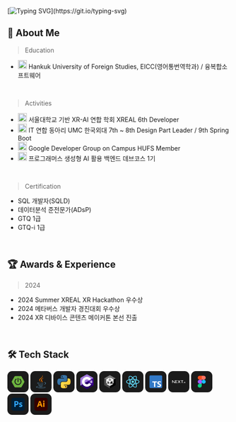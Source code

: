 [![Typing SVG](https://readme-typing-svg.demolab.com?font=Chakra+Petch&size=24&pause=1000&color=EF7D1D&width=435&lines=It+ain't+over+till+it's+over.)](https://git.io/typing-svg)

## 🍊 About Me
> Education
- <img src="https://i.namu.wiki/i/z-yNs5UIyDmkFsOXtt7O_NkbQV3SrwztT5ElFmDL0aZeE-OHONSVkNhBfsTHlwhMlsQJVyBNOtNGAyWjdw4Bbw.svg" width="20" height="20"> Hankuk University of Foreign Studies, EICC(영어통번역학과) / 융복합소프트웨어

<br>

> Activities
- <img src="https://yt3.googleusercontent.com/pkOpWUcmvePPH_QfTaGC2fi_7AkzSMpo71H_NKulKYEW4q4-YE79tH8_oael6c4NPM8GMM1j=s900-c-k-c0x00ffffff-no-rj" width="20" height="20"> 서울대학교 기반 XR-AI 연합 학회 XREAL 6th Developer
- <img src="https://encrypted-tbn0.gstatic.com/images?q=tbn:ANd9GcQqDkE8I1Np_d7VDyRgRLzETXNjaQWMTJoUFg&s" width="20" height="20"> IT 연합 동아리 UMC 한국외대 7th ~ 8th Design Part Leader / 9th Spring Boot
- <img src="https://avatars.githubusercontent.com/u/88016560?s=280&v=4" width="20" height="20"> Google Developer Group on Campus HUFS Member
- <img src="https://encrypted-tbn0.gstatic.com/images?q=tbn:ANd9GcQzTRZU_YMy6CZqeuzKacLvZoERQoAIrGj3Ng&s" width="20" height="20"> 프로그래머스 생성형 AI 활용 백엔드 데브코스 1기

<br>

> Certification
- SQL 개발자(SQLD)
- 데이터분석 준전문가(ADsP)
- GTQ 1급
- GTQ-i 1급

<br>

## 🏆 Awards & Experience
> 2024
- 2024 Summer XREAL XR Hackathon 우수상 
- 2024 메타버스 개발자 경진대회 우수상 
- 2024 XR 디바이스 콘텐츠 메이커톤 본선 진출 
 
<br>

## 🛠️ Tech Stack
<img src="resources/stack (6).png" alt="Tech Stack" width="48px" /> <img src="resources/stack (8).png" alt="Tech Stack" width="48px" /> <img src="resources/stack (7).png" alt="Tech Stack" width="48px" /> <img src="resources/stack (9).png" alt="Tech Stack" width="48px" /> <img src="resources/stack (10).png" alt="Tech Stack" width="48px" /> <img src="resources/stack (3).png" alt="Tech Stack" width="48px" /> <img src="resources/stack (5).png" alt="Tech Stack" width="48px" /> <img src="resources/stack (4).png" alt="Tech Stack" width="48px" /> <img src="resources/stack (11).png" alt="Tech Stack" width="48px" /> <img src="resources/stack (1).png" alt="Tech Stack" width="48px" /> <img src="resources/stack (2).png" alt="Tech Stack" width="48px" />

</div>
